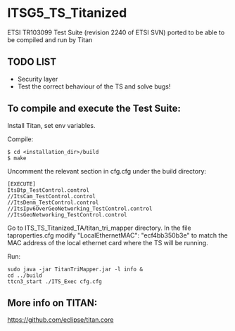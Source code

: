 # ITSG5_TS_Titanized
ETSI TR103099 Test Suite (revision 2240 of ETSI SVN) ported to be able to be compiled and run by Titan

## TODO LIST
- Security layer
- Test the correct behaviour of the TS and solve bugs!

## To compile and execute the Test Suite:

Install Titan, set env variables.

Compile:
```
$ cd <installation_dir>/build
$ make
```

Uncomment the relevant section in cfg.cfg under the build directory:
```
[EXECUTE]
ItsBtp_TestControl.control
//ItsCam_TestControl.control
//ItsDenm_TestControl.control
//ItsIpv6OverGeoNetworking_TestControl.control
//ItsGeoNetworking_TestControl.control
```

Go to ITS_TS_Titanized_TA/titan_tri_mapper directory. In the file taproperties.cfg modify "LocalEthernetMAC": "ecf4bb350b3e" to match the MAC address of the local ethernet card where the TS will be running.

Run:
```
sudo java -jar TitanTriMapper.jar -l info &
cd ../build
ttcn3_start ./ITS_Exec cfg.cfg
```

## More info on TITAN:
https://github.com/eclipse/titan.core


